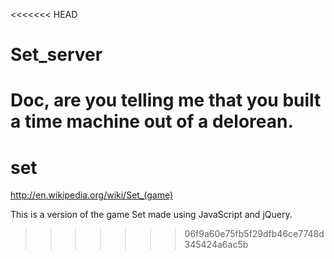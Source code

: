 <<<<<<< HEAD
# Set_server

Doc, are you telling me that you built a time machine out of a delorean.
=======
set
===

http://en.wikipedia.org/wiki/Set_(game)

This is a version of the game Set made using JavaScript and jQuery.
>>>>>>> 06f9a60e75fb5f29dfb46ce7748d345424a6ac5b
